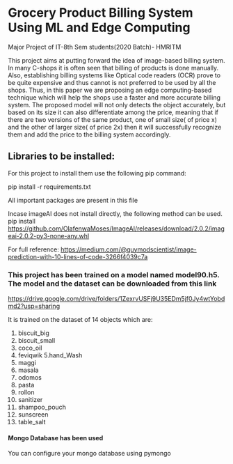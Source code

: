 # Grocery Product Billing System Using ML and  Edge Computing
Major Project of IT-8th Sem students(2020 Batch)- HMRITM 



This project aims at putting forward the idea of image-based billing system. In many C-shops it
is often seen that billing of products is done manually. Also, establishing billing systems like Optical code
readers (OCR) prove to be quite expensive and thus cannot is not preferred to be used by all the shops.
Thus, in this paper we are proposing an edge computing-based technique which will help the shops use a
faster and more accurate billing system. The proposed model will not only detects the object accurately, but
based on its size it can also differentiate among the price, meaning that if there are two versions of the same
product, one of small size( of price x) and the other of larger size( of price 2x) then it will successfully
recognize them and add the price to the billing system accordingly.

## Libraries to be installed:

For this project to install them use the following pip command:

pip install -r requirements.txt

All important packages are present in this file


Incase imageAI does not install directly, the following method can be used.
pip install https://github.com/OlafenwaMoses/ImageAI/releases/download/2.0.2/imageai-2.0.2-py3-none-any.whl

For full reference:
https://medium.com/@guymodscientist/image-prediction-with-10-lines-of-code-3266f4039c7a

### This project has been trained on a model named model90.h5. The model and the dataset can be downloaded from this link

https://drive.google.com/drive/folders/1ZexrvUSFj9U35EDm5jf0Jy4wtYobdmd2?usp=sharing 

It is trained on the dataset of 14 objects which are:

1. biscuit_big
2. biscuit_small
3. coco_oil
4. feviqwik
5.hand_Wash
6. maggi
7. masala
8. odomos
9. pasta
10. rollon
11. sanitizer
12. shampoo_pouch
13. sunscreen
14. table_salt

#### Mongo Database has been used
You can configure your mongo database using pymongo 



